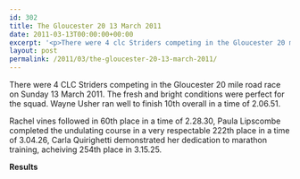 ```yaml
---
id: 302
title: The Gloucester 20 13 March 2011
date: 2011-03-13T00:00:00+00:00
excerpt: '<p>There were 4 clc Striders competing in the Gloucester 20 mile road race on Sunday 13 March 2011. The fresh and bright conditions were perfect. Click on the links to see how they got on!!", Rachel Vines </p>'
layout: post
permalink: /2011/03/the-gloucester-20-13-march-2011/
---
```

There were 4 CLC Striders competing in the Gloucester 20 mile road race on Sunday 13 March 2011. The fresh and bright conditions were perfect for the squad. Wayne Usher ran well to finish 10th overall in a time of 2.06.51.

Rachel vines followed in 60th place in a time of 2.28.30, Paula Lipscombe completed the undulating course in a very respectable 222th place in a time of 3.04.26, Carla Quirighetti demonstrated her dedication to marathon training, acheiving 254th place in 3.15.25.

**<a name="Results"></a>Results**